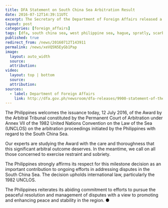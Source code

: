 ```yaml
---
title: DFA Statement on South China Sea Arbitration Result
date: 2016-07-12T14:39:11UTC
excerpt: The Secretary of the Department of Foreign Affairs released a statement after the Permanent Court of Arbitration in the Hague released their decision over the South China Sea dispute in favor of the Philippines.
layout: post
categories: [foreign_affairs]
tags: [dfa, south china sea, west philippine sea, hague, spratly, scarborough,  kalayaan islands, panatag shoal, bajo de masinloc]
published: true
redirect_from: /news/20160712T143911
permalink: /news/xeVQ5N5EyGb1Pap
image:
  layout: auto_width
  source: 
  attribution: 
video:
  layout: top | bottom
  source: 
  attribution:
sources:
  - label: Department of Foreign Affairs
    link: http://dfa.gov.ph/newsroom/dfa-releases/9900-statement-of-the-secretary-of-foreign-affairs-2
---
```


The Philippines welcomes the issuance today, 12 July 2016, of the Award by the Arbitral Tribunal constituted by the Permanent Court of Arbitration under Annex VII of the 1982 United Nations Convention on the Law of the Sea (UNCLOS) on the arbitration proceedings initiated by the Philippines with regard to the South China Sea.

Our experts are studying the Award with the care and thoroughness that this significant arbitral outcome deserves. In the meantime, we call on all those concerned to exercise restraint and sobriety.

The Philippines strongly affirms its respect for this milestone decision as an important contribution to ongoing efforts in addressing disputes in the South China Sea. The decision upholds international law, particularly the 1982 UNCLOS.

The Philippines reiterates its abiding commitment to efforts to pursue the peaceful resolution and management of disputes with a view to promoting and enhancing peace and stability in the region.
&#x25cf;


